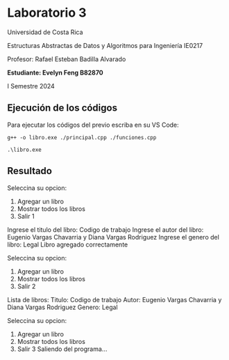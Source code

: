 # Laboratorio 3

Universidad de Costa Rica

Estructuras Abstractas de Datos y Algoritmos para Ingeniería IE0217

Profesor: Rafael Esteban Badilla Alvarado

**Estudiante: Evelyn Feng B82870**

I Semestre 2024


## Ejecución de los códigos

Para ejecutar los códigos del previo escriba en su VS Code:
```
g++ -o libro.exe ./principal.cpp ./funciones.cpp

.\libro.exe 
````
## Resultado
Seleccina su opcion: 
1. Agregar un libro
2. Mostrar todos los libros
3. Salir
1

Ingrese el titulo del libro: 
Codigo de trabajo
Ingrese el autor del libro: 
Eugenio Vargas Chavarria y Diana Vargas Rodriguez
Ingrese el genero del libro: 
Legal
Libro agregado correctamente 

Seleccina su opcion:
1. Agregar un libro
2. Mostrar todos los libros
3. Salir
2

Lista de libros: 
Titulo: Codigo de trabajo
Autor: Eugenio Vargas Chavarria y Diana Vargas Rodriguez
Genero: Legal

Seleccina su opcion:
1. Agregar un libro
2. Mostrar todos los libros
3. Salir
3
Saliendo del programa...